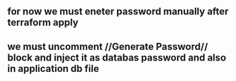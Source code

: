 ## for now we must eneter password manually after terraform apply

## we must uncomment //Generate Password// block and inject it as databas password and also in application db file 
